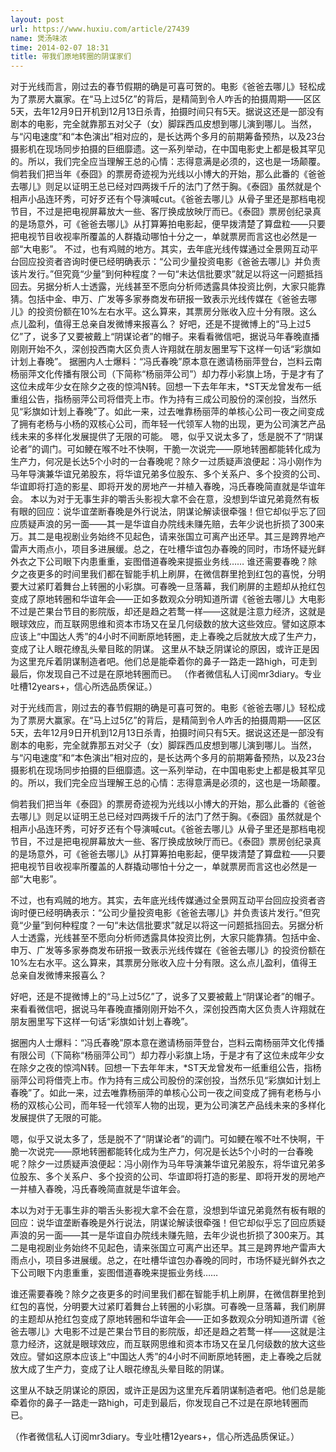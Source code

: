 ```yaml
---
layout: post
url: https://www.huxiu.com/article/27439
name: 煲汤味浓
time: 2014-02-07 18:31
title: 带我们原地转圈的阴谋家们
---
```

对于光线而言，刚过去的春节假期的确是可喜可贺的。电影《爸爸去哪儿》轻松成为了票房大赢家。在“马上过5亿”的背后，是精简到令人咋舌的拍摄周期——区区5天，去年12月9日开机到12月13日杀青，拍摄时间只有5天。据说这还是一部没有剧本的电影，完全就靠那五对父子（女）脚踩西瓜皮想到哪儿演到哪儿。当然，与“闪电速度”和“本色演出”相对应的，是长达两个多月的前期筹备预热，以及23台摄影机在现场同步拍摄的巨细靡遗。这一系列举动，在中国电影史上都是极其罕见的。所以，我们完全应当理解王总的心情：志得意满是必须的，这也是一场颠覆。 倘若我们把当年《泰囧》的票房奇迹视为光线以小博大的开始，那么此番的《爸爸去哪儿》则足以证明王总已经对四两拨千斤的法门了然于胸。《泰囧》虽然就是个相声小品连环秀，可好歹还有个导演喊cut。《爸爸去哪儿》从骨子里还是那档电视节目，不过是把电视屏幕放大一些、客厅换成放映厅而已。《泰囧》票房创纪录真的是场意外，可《爸爸去哪儿》从打算筹拍电影起，便早拨清楚了算盘粒——只要把电视节目收视率所覆盖的人群撬动哪怕十分之一，单就票房而言这也必然是一部“大电影”。 不过，也有鸡贼的地方。其实，去年底光线传媒通过全景网互动平台回应投资者咨询时便已经明确表示：“公司少量投资电影《爸爸去哪儿》并负责该片发行。”但究竟“少量”到何种程度？一句“未达信批要求”就足以将这一问题抵挡回去。另据分析人士透露，光线甚至不愿向分析师透露具体投资比例，大家只能靠猜。包括中金、申万、广发等多家券商发布研报一致表示光线传媒在《爸爸去哪儿》的投资份额在10%左右水平。这么算来，其票房分账收入应十分有限。这么点儿盈利，值得王总亲自发微博来报喜么？ 好吧，还是不提微博上的“马上过5亿”了，说多了又要被戴上“阴谋论者”的帽子。来看看微信吧，据说马年春晚直播刚刚开始不久，深创投西南大区负责人许翔就在朋友圈里写下这样一句话“彩旗如计划上春晚”。 据圈内人士爆料：“冯氏春晚”原本意在邀请杨丽萍登台，岂料云南杨丽萍文化传播有限公司（下简称“杨丽萍公司”）却力荐小彩旗上场，于是才有了这位未成年少女在除夕之夜的惊鸿N转。回想一下去年年末，*ST天龙曾发布一纸重组公告，指杨丽萍公司将借壳上市。作为持有三成公司股份的深创投，当然乐见“彩旗如计划上春晚”了。如此一来，过去唯靠杨丽萍的单核心公司一夜之间变成了拥有老杨与小杨的双核心公司，而年轻一代领军人物的出现，更为公司演艺产品线未来的多样化发展提供了无限的可能。 嗯，似乎又说太多了，恁是脱不了“阴谋论者”的调门。可如鲠在喉不吐不快啊，干脆一次说完——原地转圈都能转化成为生产力，何况是长达5个小时的一台春晚呢？除夕一过质疑声浪便起：冯小刚作为马年导演兼华谊兄弟股东，将华谊兄弟多位股东、多个关系户、多个投资的公司、华谊即将打造的影星、即将开发的房地产一并植入春晚，冯氏春晚简直就是华谊年会。 本以为对于无事生非的嚼舌头影视大拿不会在意，没想到华谊兄弟竟然有板有眼的回应：说华谊垄断春晚是外行说法，阴谋论解读很牵强！但它却似乎忘了回应质疑声浪的另一面——其一是华谊自办院线未赚先赔，去年少说也折损了300来万。其二是电视剧业务始终不见起色，请来张国立可离产出还早。其三是跨界地产雷声大雨点小，项目多进展缓。总之，在吐槽华谊包办春晚的同时，市场怀疑光鲜外衣之下公司眼下内患重重，妄图借道春晚来提振业务线…… 谁还需要春晚？除夕之夜更多的时间里我们都在智能手机上刷屏，在微信群里抢到红包的喜悦，分明要大过紧盯着舞台上转圈的小彩旗。可春晚一旦落幕，我们刷屏的主题却从抢红包变成了原地转圈和华谊年会——正如多数观众分明知道所谓《爸爸去哪儿》大电影不过是芒果台节目的影院版，却还是趋之若鹜一样——这就是注意力经济，这就是眼球效应，而互联网思维和资本市场又在呈几何级数的放大这些效应。譬如这原本应该上“中国达人秀”的4小时不间断原地转圈，走上春晚之后就放大成了生产力，变成了让人眼花缭乱头晕目眩的阴谋。 这里从不缺乏阴谋论的原因，或许正是因为这里充斥着阴谋制造者吧。他们总是能牵着你的鼻子一路走一路high，可走到最后，你发现自己不过是在原地转圈而已。 （作者微信私人订阅mr3diary。专业吐槽12years+，信心所选品质保证。）

对于光线而言，刚过去的春节假期的确是可喜可贺的。电影《爸爸去哪儿》轻松成为了票房大赢家。在“马上过5亿”的背后，是精简到令人咋舌的拍摄周期——区区5天，去年12月9日开机到12月13日杀青，拍摄时间只有5天。据说这还是一部没有剧本的电影，完全就靠那五对父子（女）脚踩西瓜皮想到哪儿演到哪儿。当然，与“闪电速度”和“本色演出”相对应的，是长达两个多月的前期筹备预热，以及23台摄影机在现场同步拍摄的巨细靡遗。这一系列举动，在中国电影史上都是极其罕见的。所以，我们完全应当理解王总的心情：志得意满是必须的，这也是一场颠覆。

倘若我们把当年《泰囧》的票房奇迹视为光线以小博大的开始，那么此番的《爸爸去哪儿》则足以证明王总已经对四两拨千斤的法门了然于胸。《泰囧》虽然就是个相声小品连环秀，可好歹还有个导演喊cut。《爸爸去哪儿》从骨子里还是那档电视节目，不过是把电视屏幕放大一些、客厅换成放映厅而已。《泰囧》票房创纪录真的是场意外，可《爸爸去哪儿》从打算筹拍电影起，便早拨清楚了算盘粒——只要把电视节目收视率所覆盖的人群撬动哪怕十分之一，单就票房而言这也必然是一部“大电影”。

不过，也有鸡贼的地方。其实，去年底光线传媒通过全景网互动平台回应投资者咨询时便已经明确表示：“公司少量投资电影《爸爸去哪儿》并负责该片发行。”但究竟“少量”到何种程度？一句“未达信批要求”就足以将这一问题抵挡回去。另据分析人士透露，光线甚至不愿向分析师透露具体投资比例，大家只能靠猜。包括中金、申万、广发等多家券商发布研报一致表示光线传媒在《爸爸去哪儿》的投资份额在10%左右水平。这么算来，其票房分账收入应十分有限。这么点儿盈利，值得王总亲自发微博来报喜么？

好吧，还是不提微博上的“马上过5亿”了，说多了又要被戴上“阴谋论者”的帽子。来看看微信吧，据说马年春晚直播刚刚开始不久，深创投西南大区负责人许翔就在朋友圈里写下这样一句话“彩旗如计划上春晚”。

据圈内人士爆料：“冯氏春晚”原本意在邀请杨丽萍登台，岂料云南杨丽萍文化传播有限公司（下简称“杨丽萍公司”）却力荐小彩旗上场，于是才有了这位未成年少女在除夕之夜的惊鸿N转。回想一下去年年末，*ST天龙曾发布一纸重组公告，指杨丽萍公司将借壳上市。作为持有三成公司股份的深创投，当然乐见“彩旗如计划上春晚”了。如此一来，过去唯靠杨丽萍的单核心公司一夜之间变成了拥有老杨与小杨的双核心公司，而年轻一代领军人物的出现，更为公司演艺产品线未来的多样化发展提供了无限的可能。

嗯，似乎又说太多了，恁是脱不了“阴谋论者”的调门。可如鲠在喉不吐不快啊，干脆一次说完——原地转圈都能转化成为生产力，何况是长达5个小时的一台春晚呢？除夕一过质疑声浪便起：冯小刚作为马年导演兼华谊兄弟股东，将华谊兄弟多位股东、多个关系户、多个投资的公司、华谊即将打造的影星、即将开发的房地产一并植入春晚，冯氏春晚简直就是华谊年会。

本以为对于无事生非的嚼舌头影视大拿不会在意，没想到华谊兄弟竟然有板有眼的回应：说华谊垄断春晚是外行说法，阴谋论解读很牵强！但它却似乎忘了回应质疑声浪的另一面——其一是华谊自办院线未赚先赔，去年少说也折损了300来万。其二是电视剧业务始终不见起色，请来张国立可离产出还早。其三是跨界地产雷声大雨点小，项目多进展缓。总之，在吐槽华谊包办春晚的同时，市场怀疑光鲜外衣之下公司眼下内患重重，妄图借道春晚来提振业务线……

谁还需要春晚？除夕之夜更多的时间里我们都在智能手机上刷屏，在微信群里抢到红包的喜悦，分明要大过紧盯着舞台上转圈的小彩旗。可春晚一旦落幕，我们刷屏的主题却从抢红包变成了原地转圈和华谊年会——正如多数观众分明知道所谓《爸爸去哪儿》大电影不过是芒果台节目的影院版，却还是趋之若鹜一样——这就是注意力经济，这就是眼球效应，而互联网思维和资本市场又在呈几何级数的放大这些效应。譬如这原本应该上“中国达人秀”的4小时不间断原地转圈，走上春晚之后就放大成了生产力，变成了让人眼花缭乱头晕目眩的阴谋。

这里从不缺乏阴谋论的原因，或许正是因为这里充斥着阴谋制造者吧。他们总是能牵着你的鼻子一路走一路high，可走到最后，你发现自己不过是在原地转圈而已。

（作者微信私人订阅mr3diary。专业吐槽12years+，信心所选品质保证。）

